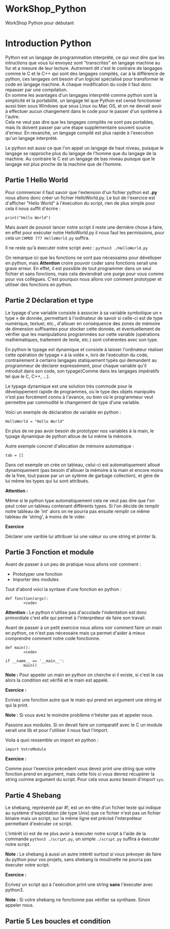 # WorkShop_Python

WorkShop Python pour débutant

# Introduction Python

Python est un langage de programmation interprété, ce qui veut dire que les intructions que vous lui envoyez sont "transcrites" en langage machine au fur et a mesure de leur lecture.
Autrement dit c'est le contraire de langages comme le C et le C++ qui sont des langages compilés, car à la différence de python, ces langages ont besoin d'un logiciel spécialisé pour transformer le code en langage machine. A chaque modification du code il faut donc repasser par une compilation.  
En somme les avantages d'un langages interprété comme python sont la simplicité et la portabilité, un langage tel que Python est censé fonctionner aussi bien sous Windows que sous Linux ou Mac OS, et on ne devrait avoir à effectuer aucun changement dans le code pour le passer d'un système à l'autre.  
Cela ne veut pas dire que les langages compilés ne sont pas portables, mais ils doivent passer par une étape supplémentaire souvent source d'erreur. En revanche, un langage compilé est plus rapide à l'execution qu'un langage interprété.

Le python est aussi ce que l'on appel un langage de haut niveau, puisque le langage se rapproche plus du langage de l'homme que du langage de la machine. Au contraire le C est un langage de bas niveau puisque que le langage est plus proche de la machine que de l'homme.

## Partie 1 Hello World

Pour commencer il faut savoir que l'extension d'un fichier python est __.py__ nous allons donc créer un fichier HelloWorld.py. Le but de l'exercice est d'afficher "Hello World" à l'éxecution du script, rien de plus simple pour cela il nous suffit d'écrire :

`print("Hello World")`

Mais avant de pouvoir lancer notre script il reste une dernière chose à faire, en effet pour exécuter notre HelloWorld.py il nous faut les permissions, pour cela un `CHMOD 777 HelloWorld.py` suffira.

Il ne reste qu'à éxecuter notre script avec : `python3 ./HelloWorld.py`

On remarque ici que les fonctions ne sont pas nécessaires pour dévelloper en python, mais __Attention__ croire pouvoir coder sans fonctions serait une grave erreur. En effet, il est possible de tout programmer dans un seul fichier et sans fonctions, mais cela deviendrait une purge pour vous comme pour vos collègues. C'est pourquoi nous allons voir comment prototyper et utiliser des fonctions en python.

## Partie 2 Déclaration et type

Le typage d'une variable consiste à associer à sa variable symbolique un « type » de donnée, permettant à l'ordinateur de savoir si celle-ci est de type numérique, textuel, etc., d'allouer en conséquence des zones de mémoire de dimension suffisantes pour stocker cette donnée, et éventuellement de vérifier que les manipulations programmées sur cette variable (opérations mathématiques, traitement de texte, etc.) sont cohérentes avec son type.

En python le typage est dynamique et consiste à laisser l'ordinateur réaliser cette opération de typage « à la volée », lors de l'exécution du code, contrairement à certains langages statiquement typés qui demandent au programmeur de déclarer expressément, pour chaque variable qu'il introduit dans son code, son typage(Comme dans les langages impératifs tel que le C, C++, ...).

Le typage dynamique est une solution très commode pour le développement rapide de programmes, où le type des objets manipulés n'est pas forcément connu à l'avance, ou bien où le programmeur veut permettre par commodité le changement de type d'une variable.

Voici un exemple de déclaration de variable en python :

```
HelloWorld = "Hello World"
```

En plus de ne pas avoir besoin de prototyper nos variables à la main, le typage dynamique de python alloue de lui même la mémoire.

Autre exemple concret d'allocation de mémoire automatique :

```
tab = []
```
Dans cet exemple on crée on tableau, celui-ci est automatiquement alloué dynamiquement (pas besoin d'allouer la mémoire à la main et encore moins de la free, tout passe par un un sytème de garbage collection), et gère de lui même les types qui lui sont attribués.

__Attention :__

Même si le python type automatiquement cela ne veut pas dire que l'on peut créer un tableau contenant différents types. Si l'on décide de remplir notre tableau de 'int' alors on ne pourra pas ensuite remplir ce même tableau de 'string', à moins de le vider.

__Exercice__

Déclarer une varible lui attribuer lui une valeur ou une string et printer là.

## Partie 3 Fonction et module

Avant de passer à un peu de pratique nous allons voir comment :
* Prototyper une fonction
* Importer des modules

Tout d'abord voici la syntaxe d'une fonction en python :
```
def fonction(args):
        <code>
```
__Attention :__ Le python n'utilise pas d'accolade l'indentation est donc primordiale c'est elle qui permet à l'interpréteur de faire son travail.

Avant de passer à un petit exercice nous allons voir comment faire un main en python, ce n'est pas nécessaire mais ça permet d'aider à mieux comprendre comment notre code fonctionne.


```
def main():
        <code>

if __name__ == '__main__':
        main()
```
__Note :__ Pour appeler un main en python on cherche si il existe, si c'est le cas alors la condition est vérifié et le main est appelé.

__Exercice :__

Ecrivez une fonction autre que le main qui prend en argument une string et qui la print.

__Note :__ Si vous avez le moindre problème n'hésiter pas et appeler nous.

Passons aux modules. Si on devait faire un comparatif avec le C un module serait une lib et pour l'utiliser il nous faut l'import.

Voila à quoi ressemble un import en python :
```
import VotreModule
```

__Exercice :__

Comme pour l'exercice précedent vous devez print une string que votre fonction prend en argument, mais cette fois ci vous devrez récupérer la string comme argument du script. Pour cela vous aurez besoin d'import `sys`.

## Partie 4 Shebang

Le shebang, représenté par #!, est un en-tête d'un fichier texte qui indique au système d'exploitation (de type Unix) que ce fichier n'est pas un fichier binaire mais un script; sur la même ligne est précisé l'interpréteur permettant d'exécuter ce script.

L'intérêt ici est de ne plus avoir à éxecuter notre script à l'aide de la commande `python3 ./script.py`, un simple `./script.py` suffira à éxecuter notre script.

__Note :__ Le shebang à aussi un autre intérêt surtout si vous prévoyer de faire du python pour vos projets, sans shebang la moulinette ne pourra pas éxecuter votre script.

__Exercice :__

Ecrivez un script qui à l'exécution print une string __sans__ l'éxecuter avec python3.

__Note :__ Si votre shebang ne fonctionne pas vérifier sa synthaxe. Sinon appeler nous.

## Partie 5 Les boucles et condition



